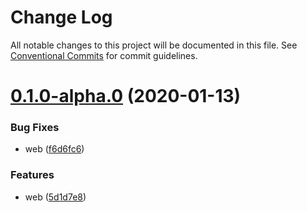# Change Log

All notable changes to this project will be documented in this file.
See [Conventional Commits](https://conventionalcommits.org) for commit guidelines.

# [0.1.0-alpha.0](https://github.com/light0x00/parser-generator/compare/v0.0.1-alpha.0...v0.1.0-alpha.0) (2020-01-13)


### Bug Fixes

* web ([f6d6fc6](https://github.com/light0x00/parser-generator/commit/f6d6fc6008aad0f23c1c63b14080d79b2505d01d))


### Features

* web ([5d1d7e8](https://github.com/light0x00/parser-generator/commit/5d1d7e82061284137a3726646775be1be9a5b379))
